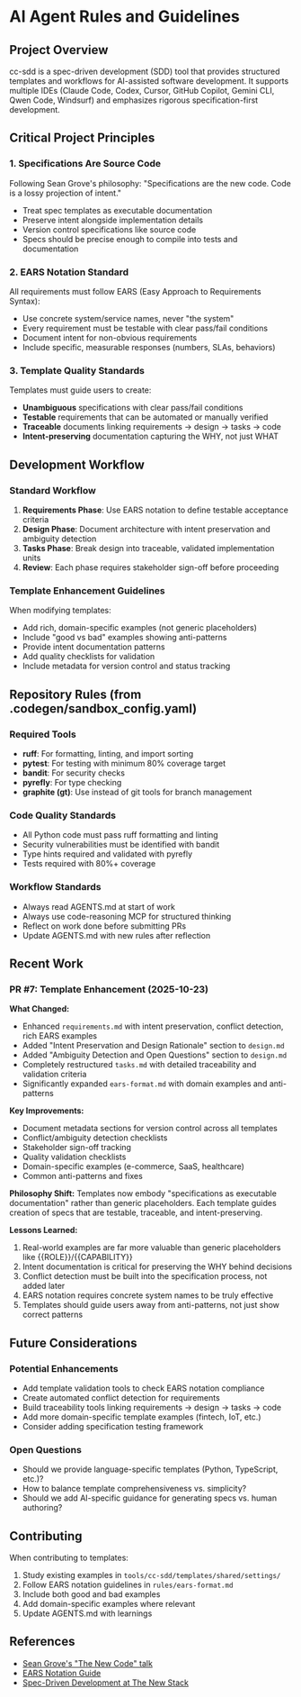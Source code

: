 # AI Agent Rules and Guidelines

## Project Overview
cc-sdd is a spec-driven development (SDD) tool that provides structured templates and workflows for AI-assisted software development. It supports multiple IDEs (Claude Code, Codex, Cursor, GitHub Copilot, Gemini CLI, Qwen Code, Windsurf) and emphasizes rigorous specification-first development.

## Critical Project Principles

### 1. Specifications Are Source Code
Following Sean Grove's philosophy: "Specifications are the new code. Code is a lossy projection of intent."

- Treat spec templates as executable documentation
- Preserve intent alongside implementation details
- Version control specifications like source code
- Specs should be precise enough to compile into tests and documentation

### 2. EARS Notation Standard
All requirements must follow EARS (Easy Approach to Requirements Syntax):
- Use concrete system/service names, never "the system"
- Every requirement must be testable with clear pass/fail conditions
- Document intent for non-obvious requirements
- Include specific, measurable responses (numbers, SLAs, behaviors)

### 3. Template Quality Standards
Templates must guide users to create:
- **Unambiguous** specifications with clear pass/fail conditions
- **Testable** requirements that can be automated or manually verified
- **Traceable** documents linking requirements → design → tasks → code
- **Intent-preserving** documentation capturing the WHY, not just WHAT

## Development Workflow

### Standard Workflow
1. **Requirements Phase**: Use EARS notation to define testable acceptance criteria
2. **Design Phase**: Document architecture with intent preservation and ambiguity detection
3. **Tasks Phase**: Break design into traceable, validated implementation units
4. **Review**: Each phase requires stakeholder sign-off before proceeding

### Template Enhancement Guidelines
When modifying templates:
- Add rich, domain-specific examples (not generic placeholders)
- Include "good vs bad" examples showing anti-patterns
- Provide intent documentation patterns
- Add quality checklists for validation
- Include metadata for version control and status tracking

## Repository Rules (from .codegen/sandbox_config.yaml)

### Required Tools
- **ruff**: For formatting, linting, and import sorting
- **pytest**: For testing with minimum 80% coverage target
- **bandit**: For security checks
- **pyrefly**: For type checking
- **graphite (gt)**: Use instead of git tools for branch management

### Code Quality Standards
- All Python code must pass ruff formatting and linting
- Security vulnerabilities must be identified with bandit
- Type hints required and validated with pyrefly
- Tests required with 80%+ coverage

### Workflow Standards
- Always read AGENTS.md at start of work
- Always use code-reasoning MCP for structured thinking
- Reflect on work done before submitting PRs
- Update AGENTS.md with new rules after reflection

## Recent Work

### PR #7: Template Enhancement (2025-10-23)
**What Changed:**
- Enhanced `requirements.md` with intent preservation, conflict detection, rich EARS examples
- Added "Intent Preservation and Design Rationale" section to `design.md`
- Added "Ambiguity Detection and Open Questions" section to `design.md`
- Completely restructured `tasks.md` with detailed traceability and validation criteria
- Significantly expanded `ears-format.md` with domain examples and anti-patterns

**Key Improvements:**
- Document metadata sections for version control across all templates
- Conflict/ambiguity detection checklists
- Stakeholder sign-off tracking
- Quality validation checklists
- Domain-specific examples (e-commerce, SaaS, healthcare)
- Common anti-patterns and fixes

**Philosophy Shift:**
Templates now embody "specifications as executable documentation" rather than generic placeholders. Each template guides creation of specs that are testable, traceable, and intent-preserving.

**Lessons Learned:**
1. Real-world examples are far more valuable than generic placeholders like {{ROLE}}/{{CAPABILITY}}
2. Intent documentation is critical for preserving the WHY behind decisions
3. Conflict detection must be built into the specification process, not added later
4. EARS notation requires concrete system names to be truly effective
5. Templates should guide users away from anti-patterns, not just show correct patterns

## Future Considerations

### Potential Enhancements
- Add template validation tools to check EARS notation compliance
- Create automated conflict detection for requirements
- Build traceability tools linking requirements → design → tasks → code
- Add more domain-specific template examples (fintech, IoT, etc.)
- Consider adding specification testing framework

### Open Questions
- Should we provide language-specific templates (Python, TypeScript, etc.)?
- How to balance template comprehensiveness vs. simplicity?
- Should we add AI-specific guidance for generating specs vs. human authoring?

## Contributing

When contributing to templates:
1. Study existing examples in `tools/cc-sdd/templates/shared/settings/`
2. Follow EARS notation guidelines in `rules/ears-format.md`
3. Include both good and bad examples
4. Add domain-specific examples where relevant
5. Update AGENTS.md with learnings

## References

- [Sean Grove's "The New Code" talk](https://www.youtube.com/watch?v=8rABwKRsec4)
- [EARS Notation Guide](https://visuresolutions.com/alm-guide/adopting-ears-notation/)
- [Spec-Driven Development at The New Stack](https://thenewstack.io/spec-driven-development-the-key-to-scalable-ai-agents/)

